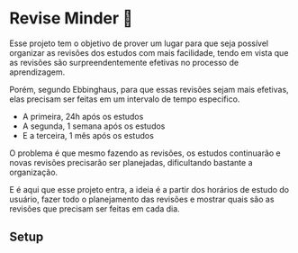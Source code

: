# Revise Minder 🧠

<p>Esse projeto tem o objetivo de prover um lugar para que seja possível organizar as revisões dos estudos com mais facilidade, tendo em vista que as revisões são surpreendentemente efetivas no processo de aprendizagem.</p>
<p>Porém, segundo Ebbinghaus, para que essas revisões sejam mais efetivas, elas precisam ser feitas em um intervalo de tempo especifico.</p>

<ul>
  <li>A primeira, 24h após os estudos</li>
  <li>A segunda, 1 semana após os estudos</li>
  <li>E a terceira, 1 mês após os estudos</li>
</ul>

<p>O  problema é que mesmo fazendo as revisões, os estudos continuarão e novas revisões precisarão ser planejadas, dificultando bastante a organização.</p>
<p>E é aqui que esse projeto entra, a ideia é a partir dos horários de estudo do usuário, fazer todo o planejamento das revisões e mostrar quais são as revisões que precisam ser feitas em cada dia.</p>

## Setup
